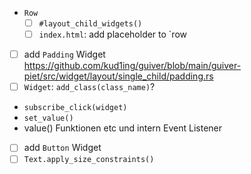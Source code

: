 - `Row`
  - [ ] `#layout_child_widgets()`
  - [ ] `index.html`: add placeholder to `row
- [ ] add `Padding` Widget https://github.com/kud1ing/guiver/blob/main/guiver-piet/src/widget/layout/single_child/padding.rs
- [ ] `Widget`: `add_class(class_name)`?
- `subscribe_click(widget)`
- `set_value()`
- value() Funktionen etc und intern Event Listener
- [ ] add `Button` Widget
- [ ] `Text.apply_size_constraints()`
